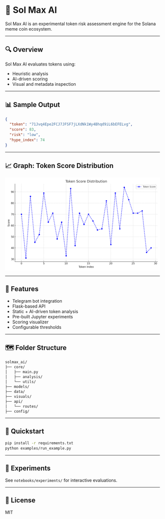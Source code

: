 
# 🧠 Sol Max AI

Sol Max AI is an experimental token risk assessment engine for the Solana meme coin ecosystem.

---

## 🔍 Overview

Sol Max AI evaluates tokens using:
- Heuristic analysis
- AI-driven scoring
- Visual and metadata inspection

---

## 📊 Sample Output

```json
{
  "token": "71Jvq4Epe2FCJ7JFSF7jLXdNk1Wy4Bhqd9iL6bEFELvg",
  "score": 83,
  "risk": "low",
  "hype_index": 74
}
```

---

## 📈 Graph: Token Score Distribution

![Token Score Distribution](/score_graph.png)

---

## 🔧 Features

- Telegram bot integration
- Flask-based API
- Static + AI-driven token analysis
- Pre-built Jupyter experiments
- Scoring visualizer
- Configurable thresholds

---

## 🗺️ Folder Structure

```
solmax_ai/
├── core/
│   ├── main.py
│   ├── analysis/
│   └── utils/
├── models/
├── data/
├── visuals/
├── api/
│   └── routes/
├── config/
```

---

## 🚀 Quickstart

```bash
pip install -r requirements.txt
python examples/run_example.py
```

---

## 🧪 Experiments

See `notebooks/experiments/` for interactive evaluations.

---

## 📎 License

MIT
